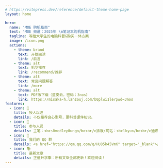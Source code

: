 ```yaml
---
# https://vitepress.dev/reference/default-theme-home-page
layout: home

hero:
  name: "MOE 购机指南"
  text: "MOE 频道：2025年 \n笔记本购机指南"
  tagline: 写给大学生的电脑科普&购买一体方案
  image: /icon.png
  actions:
    - theme: brand
      text: 开始阅读
      link: /前言
    - theme: alt
      text: 机型推荐
      link: /recommend/推荐
    - theme: alt
      text: 常见问题解答
      link: /more
    - theme: alt
      text: PDF版下载（蓝奏云，密码：3nos）
      link: https://misaka-h.lanzouj.com/b0plwi1le?pwd=3nos
features:
  - icon: 🎣
    title: 授人以渔
    details: 不仅推荐良心型号，更科普硬件知识。
  - icon: 👥
    title: 参与人员
    details: 主笔：<b>s0med1ey0ung</b><br/>排版/网站：<b>lkyu</b><br/>通讯作者：<b>A客服小莫</b>
  - icon: 🐧
    title: 我们的 QQ 群
    details: <a href="https://qm.qq.com/q/HU05k45VmK" target="_blank">点击加入：304067847</a>
  - icon: 📚
    title: 最新文章
    details: 正值升学季：所有文章全部更新！欢迎阅读！
---
```

